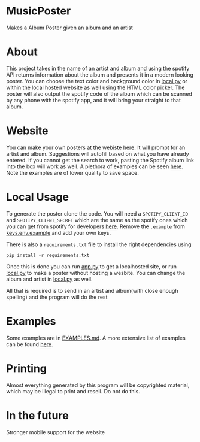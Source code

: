 # MusicPoster
Makes a Album Poster given an album and an artist

# About
This project takes in the name of an artist and album and using the spotify API returns information about the album and presents it in a modern looking poster. You can choose the text color and background color in [local.py](local.py) or within the local hosted website as well using the HTML color picker. The poster will also output the spotify code of the album which can be scanned by any phone with the spotify app, and it will bring your straight to that album. 

# Website
You can make your own posters at the webiste [here](https://trevorg73.web.illinois.edu/musicposter/home). It will prompt for an artist and album. Suggestions will autofill based on what you have already entered. If you cannot get the search to work, pasting the Spotify album link into the box will work as well. A plethora of examples can be seen [here](https://trevorg73.web.illinois.edu/musicposter/mosaic). Note the examples are of lower quality to save space. 

# Local Usage
To generate the poster clone the code. You will need a `SPOTIPY_CLIENT_ID` and `SPOTIPY_CLIENT_SECRET` which are the same as the spotify ones which you can get from spotify for developers [here](https://developer.spotify.com/documentation/general/guides/authorization/). 
Remove the `.example` from [keys.env.example](keys.env.example) and add your own keys.

There is also a `requirements.txt` file to install the right dependencies using 
```console
pip install -r requirements.txt
```

Once this is done you can run [app.py](app.py) to get a localhosted site, or run [local.py](local.py) to make a poster without hosting a wesbite. You can change the album and artist in [local.py](local.py) as well. 

All that is required is to send in an artist and album(with close enough spelling) and the program will do the rest

# Examples
Some examples are in [EXAMPLES.md](EXAMPLES.md). A more extensive list of examples can be found [here](https://trevorg73.web.illinois.edu/musicposter/mosaic). 


# Printing
Almost everything generated by this program will be copyrighted material, which may be illegal to print and resell. Do not do this.

# In the future
Stronger mobile support for the website

